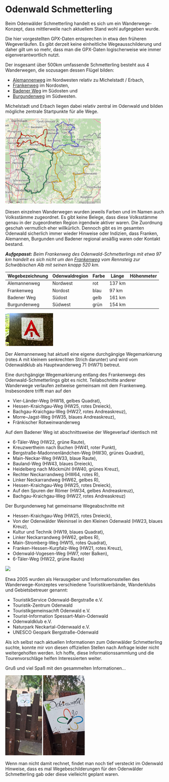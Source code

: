 # Odenwald Schmetterling

Beim Odenwälder Schmetterling handelt es sich um ein Wanderwege-Konzept,
dass mittlerweile nach aktuellem Stand wohl aufgegeben wurde.

Die hier vorgestellten GPX-Daten entsprechen in etwa den früheren Wegeverläufen.
Es gibt derzeit keine einheitliche Wegeausschilderung und daher gilt um so mehr,
dass man die GPX-Daten logischerweise wie immer eigenverantwortlich nutzt.

Der insgesamt über 500km umfassende Schmetterling besteht
aus 4 Wanderwegen, die sozusagen dessen Flügel bilden:

* [Alemannenweg](Alemannenweg.gpx) im Nordwesten relativ zu Michelstadt / Erbach,
* [Frankenweg](Frankenweg.gpx) im Nordosten,
* [Badener Weg](Badener_Weg.gpx) im Südosten und
* [Burgundenweg](Burgundenweg.gpx) im Südwesten.

Michelstadt und Erbach liegen dabei relativ zentral im Odenwald und bilden mögliche
zentrale Startpunkte für alle Wege.

<img src="img/Odenwald-Schmetterling_gesamt.jpg" width="60%" />

Diesen einzelnen Wanderwegen wurden jeweils Farben und im Namen auch Volksstämme zugeordnet.
Es gibt keine Belege, dass diese Volksstämme genau in der zugeordneten Region irgendwie aktiver
waren. Die Zuordnung geschah vermutlich eher willkürlich. Dennoch gibt es im gesamten Odenwald
sicherlich immer wieder Hinweise oder Indizien, dass Franken, Alemannen, Burgunden und Badener
regional ansäßig waren oder Kontakt bestand.

___Aufgepasst:___
_Beim Frankenweg des Odenwald-Schmetterlings mit etwa 97 km handelt es sich nicht um
den [Frankenweg](https://www.frankenweg.de/) vom Rennsteig zur Schwäbischen Alb mit seinen
knapp 520 km._

<table>
<thead><tr>
<th>Wegebezeichnung</th><th>Odenwaldregion</th><th>Farbe</th><th>Länge</th><th>Höhenmeter</th>
</tr></thead>
<tbody><tr>
<td>Alemannenweg</td><td>Nordwest</td><td>rot</td><td>137 km</td><td></td>
</tr>
<tr>
<td>Frankenweg</td><td>Nordost</td><td>blau</td><td>97 km</td><td></td>
</tr>
<tr>
<td>Badener Weg</td><td>Südost</td><td>gelb</td><td>161 km</td><td></td>
</tr>
<tr>
<td>Burgundenweg</td><td>Südwest</td><td>grün</td><td>154 km</td><td></td>
</tr></tbody>
</table>

<img src="img/Wanderzeichen_Alemannenweg.jpg" width="30%" />

Der Alemannenweg hat aktuell eine eigene durchgängige Wegemarkierung (rotes A mit kleinem senkrechten Strich darunter) und wird vom Odenwaldklub
als Hauptwanderweg 71 (HW71) betreut.  

Eine durchgängige Wegemarkierung entlang des Frankenwegs des Odenwald-Schmetterlings gibt es nicht.
Teilabschnitte anderer Wanderwege verlaufen zeitweise gemeinsam mit dem Frankenweg.
Insbesondere trifft man auf den

* Vier-Länder-Weg (HW18, gelbes Quadrat),
* Hessen-Kraichgau-Weg (HW25, rotes Dreieck),
* Bachgau-Kraichgau-Weg (HW27, rotes Andreaskreuz),
* Morre–Jagst-Weg (HW35, blaues Andreaskreuz),
* Fränkischer Rotweinwanderweg

Auf dem Badener Weg ist abschnittsweise der Wegeverlauf identisch mit

* 6-Täler-Weg (HW22, grüne Raute),
* Kreuzwertheim nach Buchen (HW41, roter Punkt),
* Bergstraße-Madonnenländchen-Weg (HW30, grünes Quadrat),
* Main-Neckar-Weg (HW33, blaue Raute),
* Bauland-Weg (HW43, blaues Dreieck),
* Heidelberg nach Möckmühl (HW40, grünes Kreuz),
* Rechter Neckarrandweg (HW64, rotes R),
* Linker Neckarrandweg (HW62, gelbes R),
* Hessen-Kraichgau-Weg (HW25, rotes Dreieck),
* Auf den Spuren der Römer (HW34, gelbes Andreaskreuz),
* Bachgau-Kraichgau-Weg (HW27, rotes Andreaskreuz)

Der Burgundenweg hat gemeinsame Wegeabschnitte mit

* Hessen-Kraichgau-Weg (HW25, rotes Dreieck),
* Von der Odenwälder Weininsel in den Kleinen Odenwald (HW23, blaues Kreuz),
* Kultur und Technik (HW19, blaues Quadrat),
* Linker Neckarrandweg (HW62, gelbes R),
* Main-Stromberg-Weg (HW15, rotes Quadrat),
* Franken-Hessen-Kurpfalz-Weg (HW21, rotes Kreuz),
* Odenwald-Vogesen-Weg (HW7, roter Balken),
* 6-Täler-Weg (HW22, grüne Raute)

<img src="img/Odenwald-Schmetterling_gesamt-Höhenprofil.jpg" width="90%" />

Etwa 2005 wurden als Herausgeber und Informationsstellen des Wanderwege-Konzeptes verschiedene
Touristikverbände, Wanderklubs und Gebietsbetreuer genannt:

* TouristikService Odenwald-Bergstraße e.V.
* Touristik-Zentrum Odenwald
* Touristikgemeinsachft Odenwald e.V.
* Tourist-Information Spessart-Main-Odenwald
* Odenwaldklub e.V.
* Naturpark Neckartal-Odenwaald e.V.
* UNESCO Geopark Bergstraße-Odenwald

Als ich selbst nach aktuellen Informationen zum Odenwälder Schmetterling suchte, konnte mir
von diesen offiziellen Stellen nach Anfrage leider nicht weitergeholfen werden. Ich hoffe,
diese Informationssammlung und die Tourenvorschläge helfen Interessierten weiter.

Gruß und viel Spaß mit den gesammelten Informationen...

<img src="img/wenn_man_nicht_damit_rechnet.jpg" width="50%"/>

Wenn man nicht damit rechnet, findet man noch tief versteckt im Odenwald Hinweise, dass es
mal Wegebeschilderungen für den Odenwälder Schmetterling gab oder diese vielleicht geplant waren.
